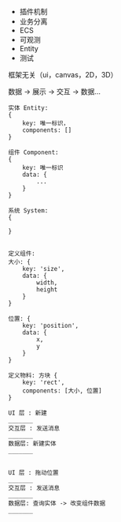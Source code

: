 * 插件机制
* 业务分离
* ECS
* 可观测
* Entity
* 测试

框架无关（ui，canvas，2D，3D）

数据 -> 展示 -> 交互 -> 数据...

```
实体 Entity:
{
    key: 唯一标识，
    components: []
}

组件 Component:
{
    key: 唯一标识
    data: {
        ...
    }
}

系统 System:
{

}


定义组件:
大小: {
    key: 'size',
    data: {
        width,
        height
    }
}

位置: {
    key: 'position',
    data: {
        x,
        y
    }
}

定义物料: 方块 {
    key: 'rect',
    components: [大小, 位置]
}
```

~~~
UI 层 : 新建
_______
交互层 : 发送消息
_______
数据层: 新建实体 
_______

~~~

~~~

UI 层 : 拖动位置
_______
交互层 : 发送消息
_______
数据层: 查询实体 -> 改变组件数据
_______
~~~